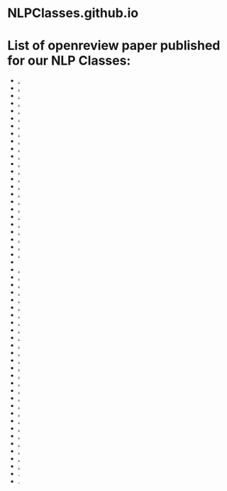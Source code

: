 # NLPClasses.github.io

<html>
<body>
<h1>List of openreview paper published for our NLP Classes:</h1>

<ul>

  <li> <a href="https://openreview.net/forum?id=MiIceDjONq" >.  </a> </li>
  <li> <a href="https://openreview.net/forum?id=5PZvRVh-JSG" >.  </a> </li>
  <li> <a href="https://openreview.net/forum?id=ApZnGT5QCjL" >.  </a> </li>
  <li> <a href="https://openreview.net/forum?id=Nbaf-YCVRea" >.  </a> </li>
  <li> <a href="https://openreview.net/forum?id=MC7dF3PDxtE" > .  </a></li>
  <li> <a href="https://openreview.net/forum?id=C20IFoMDXwg" > .  </a></li>
  <li> <a href="https://openreview.net/forum?id=Et8MZ0_e4i" > .  </a></li>
  <li> <a href="https://openreview.net/forum?id=ScnDtVb-4V3" >.  </a> </li>
  <li> <a href="https://openreview.net/forum?id=R78Y8OOZYrd" >.  </a> </li>
  <li> <a href="https://openreview.net/forum?id=dQgzBBpNvS" >.  </a> </li>
  <li> <a href="https://openreview.net/forum?id=sT5oGA8ZcIn" >.  </a> </li>
  <li> <a href="https://openreview.net/forum?id=dcEkIq7LFrn" >.  </a> </li>
  <li> <a href="https://openreview.net/forum?id=_mPIgazCGkQ" >.  </a> </li>
  <li> <a href="https://openreview.net/forum?id=2emn7RKp-Xe" > .  </a></li>
  <li> <a href="https://openreview.net/forum?id=803CoFeh48k" > .  </a></li>
  <li> <a href="https://openreview.net/forum?id=LGvleMyjWIq" > .  </a></li>
  <li> <a href="https://openreview.net/forum?id=QZ9p3ZMYXFe" >.  </a> </li>
  <li> <a href="https://openreview.net/forum?id=EWOQHpN_CBe" >.  </a> </li>
  <li> <a href="https://openreview.net/forum?id=RsHEd8AsXmQ" >.  </a> </li>
  <li> <a href="https://openreview.net/forum?id=KdCxhnPxmm" >.  </a> </li>
  <li> <a href="https://openreview.net/forum?id=5-XDgdsmJX"> .  </a>  </li>
  <li> <a href="https://openreview.net/forum?id=iNFq-zDft6"> .  </a> </li>
 <li> <a href="https://openreview.net/forum?id=wWUtjx59Wx"> .  </a></li>
  <li> <a href="https://openreview.net/forum?id=F1dor37n9KY">.  </a> <li>
  <li> <a href="https://openreview.net/forum?id=xw3jLmfMKhC">.  </a> </li>
  <li> <a href="https://openreview.net/forum?id=lpl_kK_allL">.  </a> </li>
  <li> <a href="https://openreview.net/forum?id=FhNHCu_p3s3"> .  </a></li>
  <li> <a href="https://openreview.net/forum?id=b-2xX-oOmUn">.  </a> </li>
  <li> <a href="https://openreview.net/pdf?id=TgYqXWhqGDE">.  </a> </li>
 <li> <a href="https://openreview.net/forum?id=QkDCcEllNdz">.  </a> </li>
 <li> <a href="https://openreview.net/forum?id=Pn6-DoAo3zw">.  </a> </li>
 <li> <a href="https://openreview.net/forum?id=GVofcQ5Obx"> .  </a></li>
 <li> <a href="https://openreview.net/forum?id=81F8TAKkWZ"> .  </a></li>
 <li> <a href="https://openreview.net/forum?id=tTBHTi_tU8g">.  </a> </li>
 <li> <a href="https://openreview.net/forum?id=ED1E3y50an">.  </a> </li>
 <li> <a href="https://openreview.net/forum?id=DywS_gtD-PF">.  </a> </li>
 <li> <a href="https://openreview.net/forum?id=bwY_TVsUCr"> .  </a></li>
 <li> <a href="https://openreview.net/forum?id=BV9vNEFpcZ"> .  </a></li>
 <li> <a href="https://openreview.net/forum?id=NDPcGKrWJS8">.  </a> </li>
 <li> <a href="https://openreview.net/pdf?id=jjRQfvptIg5"> .  </a></li>
 <li> <a href="https://openreview.net/forum?id=w09GW-2cnCP"> .  </a></li>
 <li> <a href="https://openreview.net/forum?id=83qLloxYNkx"> .  </a></li>
 <li> <a href="https://openreview.net/forum?id=ZU-zIhN1t-9"> .  </a></li>
 <li> <a href="https://openreview.net/forum?id=i952Qg3T0oE"> .  </a></li>
 <li> <a href="https://openreview.net/forum?id=eycU4u-y3Vt">.  </a> </li>
 <li> <a href="https://openreview.net/forum?id=ECVkYbs-Nl"> .  </a></li>
 <li> <a href="https://openreview.net/forum?id=DnSzZDpahny"> .  </a></li>
 <li> <a href="https://openreview.net/forum?id=lgujaJECfP1"> .  </a></li>
 <li> <a href="https://openreview.net/forum?id=qCx3yagIav-"> .  </a></li>
 <li> <a href="https://openreview.net/forum?id=INp6sF8s3UE">.  </a> </li>
 <li> <a href="https://openreview.net/forum?id=lSgh1cRVNv">.  </a> </li>
<li> <link href="https://openreview.net/forum?id=Wt08R4-XG6">.  </a> </li>
<li> <link href="https://openreview.net/forum?id=-kfBj5YuB9r">.  </a> </li>
    

</ul>
</body>
